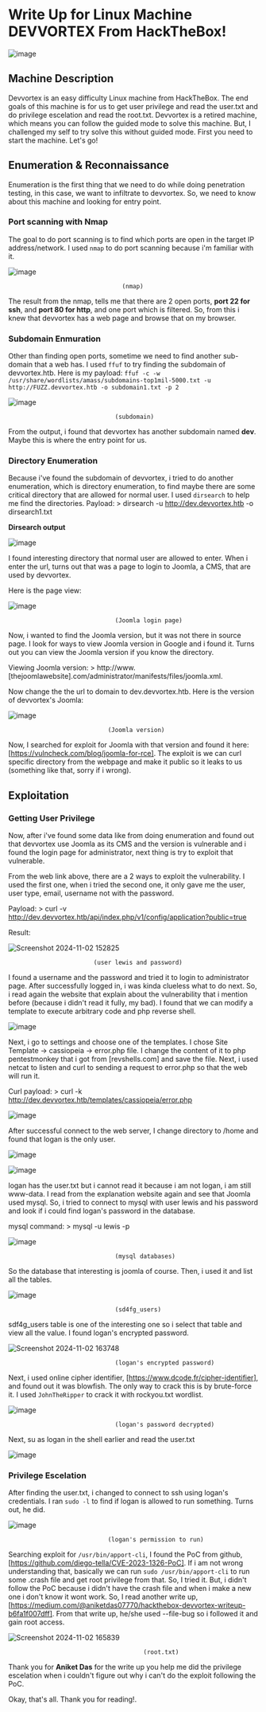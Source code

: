 # Write Up for Linux Machine DEVVORTEX From HackTheBox!

![image](https://github.com/user-attachments/assets/4dd5af75-f9a8-499e-a1e8-31b9dc296b8e)

## Machine Description
Devvortex is an easy difficulty Linux machine from HackTheBox. The end goals of this machine is for us to get user privilege and read the user.txt and do privilege escelation and read the root.txt.
Devvortex is a retired machine, which means you can follow the guided mode to solve this machine. But, I challenged my self to try solve this without guided mode. First you need to start the machine. Let's go!

## Enumeration & Reconnaissance 
Enumeration is the first thing that we need to do while doing penetration testing, in this case, we want to infiltrate to devvortex. So, we need to know about this machine and looking for entry point.

### Port scanning with Nmap
The goal to do port scanning is to find which ports are open in the target IP address/network. I used `nmap` to do port scanning because i'm familiar with it.

![image](https://github.com/user-attachments/assets/6f6f6bb7-1c21-4f07-9397-d97ac44a8778)

                                    (nmap)

The result from the nmap, tells me that there are 2 open ports, **port 22 for ssh**, and **port 80 for http**, and one port which is filtered. So, from this i knew that devvortex has a web page and browse that on my browser.

### Subdomain Enmuration 
Other than finding open ports, sometime we need to find another sub-domain that a web has. I used `ffuf` to try finding the subdomain of devvortex.htb. Here is my payload: `ffuf -c -w /usr/share/wordlists/amass/subdomains-top1mil-5000.txt -u http://FUZZ.devvortex.htb -o subdomain1.txt -p 2`

![image](https://github.com/user-attachments/assets/c3b492fc-f091-4b71-a594-540f36f20248)

                                  (subdomain)

From the output, i found that devvortex has another subdomain named **dev**. Maybe this is where the entry point for us.

### Directory Enumeration
Because i've found the subdomain of devvortex, i tried to do another enumeration, which is directory enumeration, to find maybe there are some critical directory that are allowed for normal user. I used `dirsearch` to help me find the directories.
Payload: > dirsearch -u http://dev.devvortex.htb -o dirsearch1.txt

**Dirsearch output**

![image](https://github.com/user-attachments/assets/9855a7a3-439c-40ac-9ff4-2a3ba50d68ff)

I found interesting directory that normal user are allowed to enter. When i enter the url, turns out that was a page to login to Joomla, a CMS, that are used by devvortex.

Here is the page view:

![image](https://github.com/user-attachments/assets/6573cd78-0ef0-43a4-bf83-a22131733c16)

                                  (Joomla login page)

Now, i wanted to find the Joomla version, but it was not there in source page. I look for ways to view Joomla version in Google and i found it. Turns out you can view the Joomla version if you know the directory.

Viewing Joomla version: > http://www.[thejoomlawebsite].com/administrator/manifests/files/joomla.xml.

Now change the the url to domain to dev.devvortex.htb. Here is the version of devvortex's Joomla:

![image](https://github.com/user-attachments/assets/67f3a279-c622-41f8-a89f-f69c4999bf42)

                                (Joomla version)

Now, I searched for exploit for Joomla with that version and found it here: [https://vulncheck.com/blog/joomla-for-rce]. The exploit is we can curl specific directory from the webpage and make it public so it leaks to us (something like that, sorry if i wrong).

## Exploitation

### Getting User Privilege
Now, after i've found some data like from doing enumeration and found out that devvortex use Joomla as its CMS and the version is vulnerable and i found the login page for administrator, next thing is try to exploit that vulnerable.

From the web link above, there are a 2 ways to exploit the vulnerability. I used the first one, when i tried the second one, it only gave me the user, user type, email, username not with the password.

Payload: > curl -v http://dev.devvortex.htb/api/index.php/v1/config/application?public=true

Result:

![Screenshot 2024-11-02 152825](https://github.com/user-attachments/assets/fe3f4e00-ae69-44d7-afd4-9165d38c76d4)

                            (user lewis and password)

I found a username and the password and tried it to login to administrator page. After successfully logged in, i was kinda clueless what to do next. So, i read again the website that explain about the vulnerability that i mention before (because i didn't read it fully, my bad). I found that we can modify a template to execute arbitrary code and php reverse shell.


![image](https://github.com/user-attachments/assets/065a13e7-c327-4626-8b55-d56ade97a148)

Next, i go to settings and choose one of the templates. I chose Site Template -> cassiopeia -> error.php file. I change the content of it to php pentestmonkey that i got from [revshells.com] and save the file. Next, i used netcat to listen and curl to sending a request to error.php so that the web will run it.

Curl payload: > curl -k http://dev.devvortex.htb/templates/cassiopeia/error.php

![image](https://github.com/user-attachments/assets/450dce9b-59fa-488c-9f5d-06c811fee2c5)

After successful connect to the web server, I change directory to /home and found that logan is the only user.

![image](https://github.com/user-attachments/assets/3175333a-3872-491f-bb8c-b74bea535c86)

![image](https://github.com/user-attachments/assets/c714cc63-61ac-425a-8254-dd4615d95723)

logan has the user.txt but i cannot read it because i am not logan, i am still www-data. I read from the explanation website again and see that Joomla used mysql. So, i tried to connect to mysql with user lewis and his password and look if i could find logan's password in the database.

mysql command: > mysql -u lewis -p 

![image](https://github.com/user-attachments/assets/9d1cea69-2a2d-4a4f-9778-ad8fff0f125b)

                                  (mysql databases)

So the database that interesting is joomla of course. Then, i used it and list all the tables.

![image](https://github.com/user-attachments/assets/3fdca95f-49ab-4e95-92a5-2a9024150969)

                                  (sd4fg_users)

sdf4g_users table is one of the interesting one so i select that table and view all the value. I found logan's encrypted password.

![Screenshot 2024-11-02 163748](https://github.com/user-attachments/assets/ec17184f-c6cd-48d0-9033-a13c905cdddd)

                                  (logan's encrypted password)

Next, i used online cipher identifier, [https://www.dcode.fr/cipher-identifier], and found out it was blowfish. The only way to crack this is by brute-force it.
I used `JohnTheRipper` to crack it with rockyou.txt wordlist. 

![image](https://github.com/user-attachments/assets/84c332d9-ff98-43db-a8bc-8608d690d617)

                                  (logan's password decrypted)

Next, su as logan in the shell earlier and read the user.txt


![image](https://github.com/user-attachments/assets/61fa3bf7-7f28-4999-8503-cd65123d3e7f)


### Privilege Escelation

After finding the user.txt, i changed to connect to ssh using logan's credentials. I ran `sudo -l` to find if logan is allowed to run something. Turns out, he did.

![image](https://github.com/user-attachments/assets/f964a301-298d-484b-bea0-0c72cba8cdb9)

                                (logan's permission to run)

Searching exploit for `/usr/bin/apport-cli`, I found the PoC from github, [https://github.com/diego-tella/CVE-2023-1326-PoC]. If i am not wrong understanding that, basically we can run `sudo /usr/bin/apport-cli` to run some .crash file and get root privilege from that. So, I tried it. But, i didn't follow the PoC because i didn't have the crash file and when i make a new one i don't know it wont work.
So, I read another write up, [https://medium.com/@aniketdas07770/hackthebox-devvortex-writeup-b6fa1f007dff]. From that write up, he/she used --file-bug so i followed it and gain root access.

![Screenshot 2024-11-02 165839](https://github.com/user-attachments/assets/ab2863f2-e3cb-4154-96e4-9242fb908e78)

                                          (root.txt)

Thank you for **Aniket Das** for the write up you help me did the privilege escelation when i couldn't figure out why i can't do the exploit following the PoC.

Okay, that's all. Thank you for reading!.











